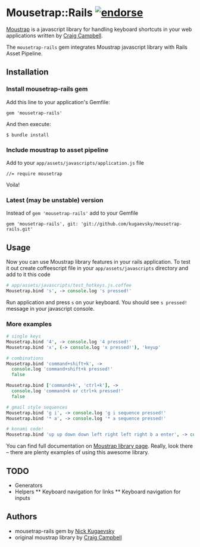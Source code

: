 # Mousetrap::Rails [![endorse](http://api.coderwall.com/kugaevsky/endorsecount.png)](http://coderwall.com/kugaevsky)

[Moustrap](https://github.com/ccampbell/mousetrap) is a javascript library for handling keyboard shortcuts in your web applications written by [Craig Campbell](http://craig.is/).

The `mousetrap-rails` gem integrates Moustrap javascript library with Rails Asset Pipeline.


## Installation

### Install mousetrap-rails gem

Add this line to your application's Gemfile:

    gem 'mousetrap-rails'

And then execute:

    $ bundle install

### Include moustrap to asset pipeline

Add to your `app/assets/javascripts/application.js` file

    //= require mousetrap

Voila!

### Latest (may be unstable) version

Instead of `gem 'mousetrap-rails'` add to your Gemfile

    gem 'mousetrap-rails', git: 'git://github.com/kugaevsky/mousetrap-rails.git'


## Usage

Now you can use Moustrap library features in your rails application. To test it out create coffeescript file in your `app/assets/javascripts` directory and add to it this code

```coffeescript
# app/assets/javascripts/test_hotkeys.js.coffee
Mousetrap.bind 's', -> console.log 's pressed!'
```

Run application and press `s` on your keyboard. You should see `s pressed!` message in your javascript console.

### More examples

```coffeescript
# single keys
Mousetrap.bind '4', -> console.log '4 pressed!'
Mousetrap.bind 'x', (-> console.log 'x pressed!'), 'keyup'

# combinations
Mousetrap.bind 'command+shift+k', ->
  console.log 'command+shift+k pressed!'
  false

Mousetrap.bind ['command+k', 'ctrl+k'], ->
  console.log 'command+k or ctrl+k pressed!'
  false

# gmail style sequences
Mousetrap.bind 'g i', -> console.log 'g i sequence pressed!'
Mousetrap.bind '* a', -> console.log '* a sequence pressed!'

# konami code!
Mousetrap.bind 'up up down down left right left right b a enter', -> console.log 'You WIN!'
```

You can find full documentation on [Moustrap library page](http://craig.is/killing/mice). Really, look there – there are plenty examples of using this awesome library.


## TODO

* Generators
* Helpers
** Keyboard navigation for links
** Keyboard navigation for inputs


## Authors

* mousetrap-rails gem by [Nick Kugaevsky](http://kugaevsky.ru)
* original moustrap library by [Craig Campbell](http://craig.is/)
